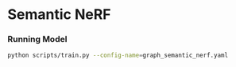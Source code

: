 # Semantic NeRF

### Running Model

```bash
python scripts/train.py --config-name=graph_semantic_nerf.yaml
```
